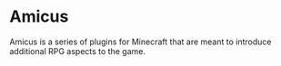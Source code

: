 Amicus
======

Amicus is a series of plugins for Minecraft that are meant to introduce additional RPG aspects to the game.